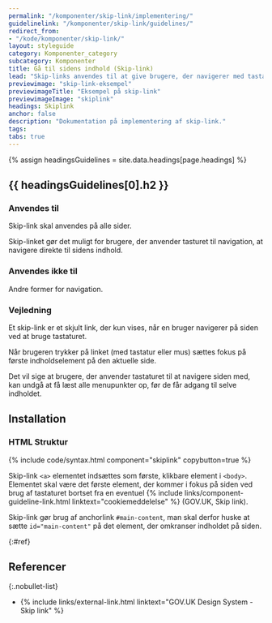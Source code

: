 ```yaml
---
permalink: "/komponenter/skip-link/implementering/"
guidelinelink: "/komponenter/skip-link/guidelines/"
redirect_from:
- "/kode/komponenter/skip-link/"
layout: styleguide
category: Komponenter_category
subcategory: Komponenter
title: Gå til sidens indhold (Skip-link)
lead: "Skip-links anvendes til at give brugere, der navigerer med tastatur, en bedre oplevelse. Brugerens første tryk på tab-tasten vil få et skjult link til at komme frem, der lader brugeren skippe menuen og gå direkte til sidens indhold."
previewimage: "skip-link-eksempel"
previewimageTitle: "Eksempel på skip-link"
previewimageImage: "skiplink"
headings: Skiplink
anchor: false
description: "Dokumentation på implementering af skip-link."
tags: 
tabs: true
---
```


{% assign headingsGuidelines = site.data.headings[page.headings] %}

[---- Sådan bruges komponenten -------------------------------------]: # 
<h2 id="{{ headingsGuidelines[0].id }}">{{ headingsGuidelines[0].h2 }}</h2>

### Anvendes til

Skip-link skal anvendes på alle sider.

Skip-linket gør det muligt for brugere, der anvender tasturet til navigation, at navigere direkte til sidens indhold.

### Anvendes ikke til

Andre former for navigation.

### Vejledning

Et skip-link er et skjult link, der kun vises, når en bruger navigerer på siden ved at bruge tastaturet.

Når brugeren trykker på linket (med tastatur eller mus) sættes fokus på første indholdselement på den aktuelle side.

Det vil sige at brugere, der anvender tastaturet til at navigere siden med, kan undgå at få læst alle menupunkter op, før de får adgang til selve indholdet.

<!--split-->

## Installation

### HTML Struktur

{% include code/syntax.html component="skiplink" copybutton=true %}

Skip-link `<a>` elementet indsættes som første, klikbare element i `<body>`. Elementet skal være det første element, der kommer i fokus på siden ved brug af tastaturet bortset fra en eventuel {% include links/component-guideline-link.html linktext="cookiemeddelelse" %} (GOV.UK, Skip link).

Skip-link gør brug af anchorlink `#main-content`, man skal derfor huske at sætte `id="main-content"` på det element, der omkranser indholdet på siden.

{:#ref}
## Referencer

{:.nobullet-list}
- {% include links/external-link.html linktext="GOV.UK Design System - Skip link" %}

<!--split-->

<script>
    document.addEventListener("DOMContentLoaded", function() {
        document.getElementById("skiplink-guidelines-section").classList.add('d-none');
        document.title = 'Gå til sidens indhold (Skip-link) | Kode | Det Fælles Designsystem';
        let tabs = document.querySelectorAll('.tab-button');
        tabs[0].addEventListener("click", function(e) {
            e.preventDefault();
            document.getElementById("skiplink-guidelines-section").classList.remove('d-none');
            document.getElementById("skiplink-code-section").classList.add('d-none');
            tabs[1].removeAttribute('aria-current');
            tabs[0].setAttribute('aria-current', 'page');
            document.querySelector('.component-preview-skip-link-eksempel').classList.remove('d-none');
            history.replaceState(null, null, window.location.origin + '/komponenter/skip-link/guidelines/');
            document.title = 'Gå til sidens indhold (Skip-link) | Retningslinjer | Det Fælles Designsystem';
        });
        tabs[1].addEventListener("click", function(e) {
            e.preventDefault();
            document.getElementById("skiplink-guidelines-section").classList.add('d-none');
            document.getElementById("skiplink-code-section").classList.remove('d-none');
            tabs[0].removeAttribute('aria-current');
            tabs[1].setAttribute('aria-current', 'page');
            document.querySelector('.component-preview-skip-link-eksempel').classList.add('d-none');
            history.replaceState(null, null, window.location.origin + '/komponenter/skip-link/implementering/');
            document.title = 'Gå til sidens indhold (Skip-link) | Kode | Det Fælles Designsystem';
        });
        tabs[0].addEventListener("keydown", function(e) {
            let key = e.key;
            if (key === 'Enter' || key === ' ') {
                e.preventDefault();
                document.getElementById("skiplink-guidelines-section").classList.remove('d-none');
                document.getElementById("skiplink-code-section").classList.add('d-none');
                tabs[1].removeAttribute('aria-current');
                tabs[0].setAttribute('aria-current', 'page');
                document.querySelector('.component-preview-skip-link-eksempel').classList.remove('d-none');
                history.replaceState(null, null, window.location.origin + '/komponenter/skip-link/guidelines/');
                document.title = 'Gå til sidens indhold (Skip-link) | Retningslinjer | Det Fælles Designsystem';
            }
        });
        tabs[1].addEventListener("keydown", function(e) {
            let key = e.key;
            if (key === 'Enter' || key === ' ') {
                e.preventDefault();
                document.getElementById("skiplink-guidelines-section").classList.add('d-none');
                document.getElementById("skiplink-code-section").classList.remove('d-none');
                tabs[0].removeAttribute('aria-current');
                tabs[1].setAttribute('aria-current', 'page');
                document.querySelector('.component-preview-skip-link-eksempel').classList.add('d-none');
                history.replaceState(null, null, window.location.origin + '/komponenter/skip-link/implementering/');
                document.title = 'Gå til sidens indhold (Skip-link) | Kode | Det Fælles Designsystem';
            }
        });
    });
</script>